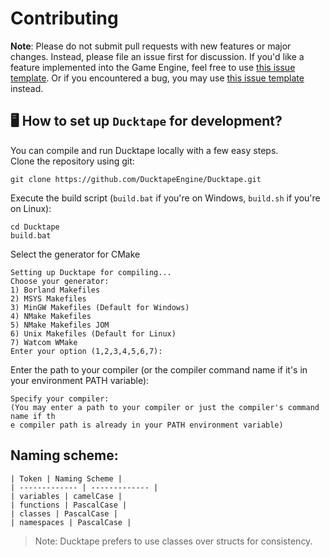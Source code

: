 
# Contributing

**Note**: Please do not submit pull requests with new features or major changes. Instead, please file an issue first for discussion. If you'd like a feature implemented into the Game Engine, feel free to use [this issue template](https://github.com/DucktapeEngine/Ducktape/issues/new?assignees=&labels=&template=feature_request.md&title=). Or if you encountered a bug, you may use [this issue template](https://github.com/DucktapeEngine/Ducktape/issues/new?assignees=&labels=&template=bug_report.md&title=) instead.

## 🖥️ How to set up `Ducktape` for development?
You can compile and run Ducktape locally with a few easy steps.  
Clone the repository using git:
```
git clone https://github.com/DucktapeEngine/Ducktape.git
```
Execute the build script (`build.bat` if you're on Windows, `build.sh` if you're on Linux):
```
cd Ducktape
build.bat
```
Select the generator for CMake
```
Setting up Ducktape for compiling...
Choose your generator:
1) Borland Makefiles
2) MSYS Makefiles
3) MinGW Makefiles (Default for Windows)
4) NMake Makefiles
5) NMake Makefiles JOM
6) Unix Makefiles (Default for Linux)
7) Watcom WMake
Enter your option (1,2,3,4,5,6,7):
```
Enter the path to your compiler (or the compiler command name if it's in your environment PATH variable):
```
Specify your compiler:
(You may enter a path to your compiler or just the compiler's command name if th
e compiler path is already in your PATH environment variable)
```

## Naming scheme:
```
| Token | Naming Scheme |
| ------------- | ------------- |
| variables | camelCase |
| functions | PascalCase |
| classes | PascalCase |
| namespaces | PascalCase |
```
> Note: Ducktape prefers to use classes over structs for consistency.

